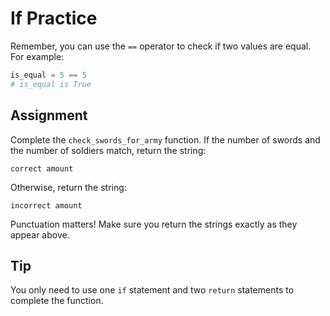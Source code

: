 # If Practice

Remember, you can use the `==` operator to check if two values are equal. For example:

```py
is_equal = 5 == 5
# is_equal is True
```

## Assignment

Complete the `check_swords_for_army` function. If the number of swords and the number of soldiers match, return the string:

```
correct amount
```

Otherwise, return the string:

```
incorrect amount
```

Punctuation matters! Make sure you return the strings exactly as they appear above.

## Tip

You only need to use one `if` statement and two `return` statements to complete the function.